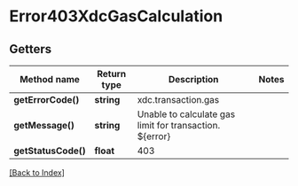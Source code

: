 # Error403XdcGasCalculation

## Getters

Method name | Return type | Description | Notes
------------ | ------------- | ------------- | -------------
**getErrorCode()** | **string** | xdc.transaction.gas |
**getMessage()** | **string** | Unable to calculate gas limit for transaction. ${error} |
**getStatusCode()** | **float** | 403 |

[[Back to Index]](../index.md)
